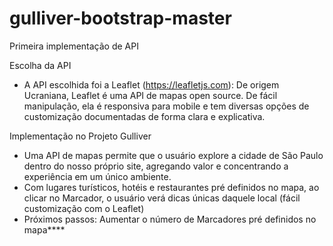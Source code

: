 # gulliver-bootstrap-master
Primeira implementação de API 

Escolha da API
- A API escolhida foi a Leaflet (https://leafletjs.com): De origem Ucraniana, Leaflet é uma API de mapas open source. De fácil manipulação, ela é responsiva para mobile e tem diversas opções de customização documentadas de forma clara e explicativa.

  
Implementação no Projeto Gulliver
- Uma API de mapas permite que o usuário explore a cidade de São Paulo dentro do nosso próprio site, agregando valor e concentrando a experiência em um único ambiente.
- Com lugares turísticos, hotéis e restaurantes pré definidos no mapa, ao clicar no Marcador, o usuário verá dicas únicas daquele local (fácil customização com o Leaflet)
- Próximos passos: Aumentar o número de Marcadores pré definidos no mapa****
